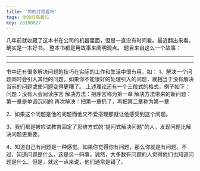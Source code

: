 ```yaml
---
title: '你的灯亮着吗'
tags: 你的灯亮着吗
key: 20100827
---
```

几年前就收藏了这本书在公司的机器里面，但是一直没有时间看。最近翻出来看，确实是一本好书。
整本书都是用故事来阐明观点。
题目来自这么一个故事：
<!--more-->
-----------

-----------
书中还有很多解决问题的技巧在实际的工作和生活中很有用，如：
1、解决一个问题同时会引入其他的问题，如果你不能很好的处理引入的问题，就相当于没有解决当前的问题或使问题变得更糟了。
上述理论还有一个三段式的格式，例子如下：
问题：没有人会阅读序言
解决方法：把序言称为第一章
解决方法带来的新问题：第一章是单调沉闷的
再次解决：把第一章扔了，再把第二章称为第一章


2、如果这个问题是他的问题而他又不爱搭理那就让他感受到这个问题。

3、我们都是被应试教育固定了思维方式的“提问式解决问题”的人，发现问题比解决问题更重要。

4、知道自己有问题是一种感觉。如果你觉得你有问题，那么你就是有问题。不过，知道问题是什么，这是另一码事。诚然，大多数有问题的人觉得他们也知道问题是什么。但是，就这一点来说，他们通常是错了。